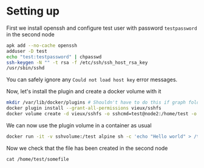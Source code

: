 # Setting up

First we install openssh and configure test user with password `testpassword` in the second node

```.bash
apk add --no-cache openssh
adduser -D test
echo "test:testpassword" | chpasswd
ssh-keygen -N "" -t rsa -f /etc/ssh/ssh_host_rsa_key
/usr/sbin/sshd
```

You can safely ignore any `Could not load host key` error messages.

Now, let's install the plugin and create a docker volume with it

```bash
mkdir /var/lib/docker/plugins # Shouldn't have to do this if graph folder is somewhere else
docker plugin install --grant-all-permissions vieux/sshfs
docker volume create -d vieux/sshfs -o sshcmd=test@node2:/home/test -o password=testpassword sshvolume
```

We can now use the plugin volume in a container as usual

```bash
docker run -it -v sshvolume:/test alpine sh -c 'echo "Hello world" > /test/somefile'
```

Now we check that the file has been created in the second node

```.term2
cat /home/test/somefile
```
